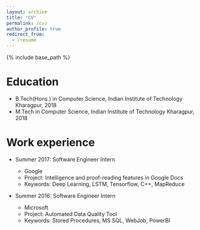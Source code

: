 ```yaml
---
layout: archive
title: "CV"
permalink: /cv/
author_profile: true
redirect_from:
  - /resume
---
```


{% include base_path %}

Education
======
* B.Tech(Hons.) in Computer Science, Indian Institute of Technology Kharagpur, 2018
* M.Tech in Computer Science, Indian Institute of Technology Kharagpur, 2018

Work experience
======
* Summer 2017: Software Engineer Intern
  * Google
  * Project: Intelligence and proof-reading features in Google Docs
  * Keywords: Deep Learning, LSTM, Tensorflow, C++, MapReduce

* Summer 2016: Software Engineer Intern
  * Microsoft
  * Project: Automated Data Quality Tool
  * Keywords: Stored Procedures, MS SQL, WebJob, PowerBI
